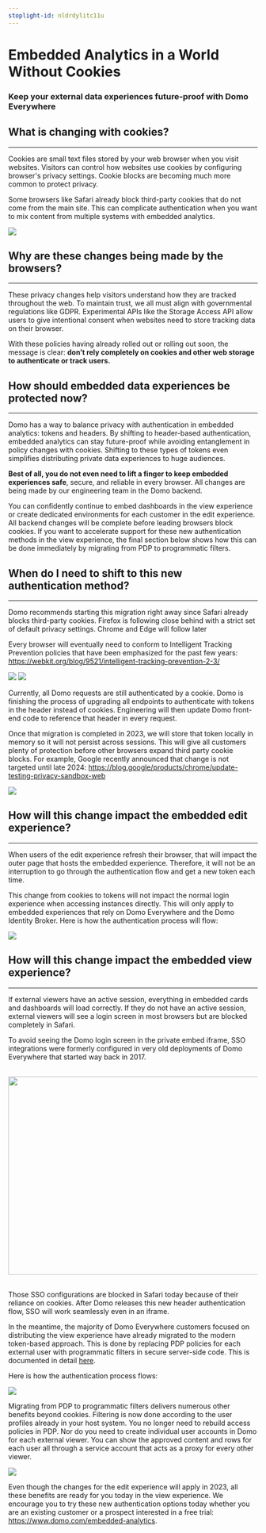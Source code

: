 ```yaml
---
stoplight-id: nldrdylitc11u
---
```


# Embedded Analytics in a World Without Cookies

<h3><strong>Keep your external data experiences future-proof with Domo Everywhere </strong></h3>

## What is changing with cookies? 
---
Cookies are small text files stored by your web browser when you visit websites. Visitors can control how websites use cookies by configuring browser's privacy settings. Cookie blocks are becoming much more common to protect privacy.  

Some browsers like Safari already block third-party cookies that do not come from the main site. This can complicate authentication when you want to mix content from multiple systems with embedded analytics.  

<img src="https://web-assets.domo.com/blog/wp-content/uploads/2022/08/EmbedwithoutCookies1.png" />

## Why are these changes being made by the browsers? 
---
These privacy changes help visitors understand how they are tracked throughout the web. To maintain trust, we all must align with governmental regulations like GDPR. Experimental APIs like the Storage Access API allow users to give intentional consent when websites need to store tracking data on their browser.  

With these policies having already rolled out or rolling out soon, the message is clear: <strong>don’t rely completely on cookies and other web storage to authenticate or track users. </strong>

## How should embedded data experiences be protected now? 
---
Domo has a way to balance privacy with authentication in embedded analytics: tokens and headers. By shifting to header-based authentication, embedded analytics can stay future-proof while avoiding entanglement in policy changes with cookies. Shifting to these types of tokens even simplifies distributing private data experiences to huge audiences.  

<strong>Best of all, you do not even need to lift a finger to keep embedded experiences safe</strong>, secure, and reliable in every browser. All changes are being made by our engineering team in the Domo backend. 

You can confidently continue to embed dashboards in the view experience or create dedicated environments for each customer in the edit experience. All backend changes will be complete before leading browsers block cookies. If you want to accelerate support for these new authentication methods in the view experience, the final section below shows how this can be done immediately by migrating from PDP to programmatic filters.


## When do I need to shift to this new authentication method? 
---
Domo recommends starting this migration right away since Safari already blocks third-party cookies. Firefox is following close behind with a strict set of default privacy settings. Chrome and Edge will follow later 

Every browser will eventually need to conform to Intelligent Tracking Prevention policies that have been emphasized for the past few years: <a href="https://webkit.org/blog/9521/intelligent-tracking-prevention-2-3/" rel="noopener" target="_blank">https://webkit.org/blog/9521/intelligent-tracking-prevention-2-3/ </a>

<img src="https://web-assets.domo.com/blog/wp-content/uploads/2022/08/EmbedwithoutCookies4.png" />

<img src="https://web-assets.domo.com/blog/wp-content/uploads/2022/08/EmbedwithoutCookies5.png" />

Currently, all Domo requests are still authenticated by a cookie. Domo is finishing the process of upgrading all endpoints to authenticate with tokens in the header instead of cookies. Engineering will then update Domo front-end code to reference that header in every request.  

Once that migration is completed in 2023, we will store that token locally in memory so it will not persist across sessions. This will give all customers plenty of protection before other browsers expand third party cookie blocks. For example, Google recently announced that change is not targeted until late 2024: <a href="https://blog.google/products/chrome/update-testing-privacy-sandbox-web" rel="noopener" target="_blank">https://blog.google/products/chrome/update-testing-privacy-sandbox-web  </a>

<img src="https://web-assets.domo.com/blog/wp-content/uploads/2022/08/NoCookiesEmbed4.png" />

## How will this change impact the embedded edit experience? 
---
When users of the edit experience refresh their browser, that will impact the outer page that hosts the embedded experience. Therefore, it will not be an interruption to go through the authentication flow and get a new token each time. 

This change from cookies to tokens will not impact the normal login experience when accessing instances directly. This will only apply to embedded experiences that rely on Domo Everywhere and the Domo Identity Broker. Here is how the authentication process will flow: 

<img src="https://web-assets.domo.com/blog/wp-content/uploads/2022/08/EmbedwithoutCookies6.png" />

## How will this change impact the embedded view experience? 
---
If external viewers have an active session, everything in embedded cards and dashboards will load correctly. If they do not have an active session, external viewers will see a login screen in most browsers but are blocked completely in Safari.  

To avoid seeing the Domo login screen in the private embed iframe, SSO integrations were formerly configured in very old deployments of Domo Everywhere that started way back in 2017.  

&nbsp;
<img src="https://web-assets.domo.com/blog/wp-content/uploads/2022/08/EmbedwithoutCookies7.png" width="1044" height="400" class="alignnone size-full" />
&nbsp;

Those SSO configurations are blocked in Safari today because of their reliance on cookies. After Domo releases this new header authentication flow, SSO will work seamlessly even in an iframe.  

In the meantime, the majority of Domo Everywhere customers focused on distributing the view experience have already migrated to the modern token-based approach. This is done by replacing PDP policies for each external user with programmatic filters in secure server-side code. This is documented in detail [here](1yafxad1u8azv-programmatic-filtering). 

Here is how the authentication process flows: 

<img src="https://web-assets.domo.com/blog/wp-content/uploads/2022/08/EmbedwithoutCookies8.png" />

Migrating from PDP to programmatic filters delivers numerous other benefits beyond cookies. Filtering is now done according to the user profiles already in your host system. You no longer need to rebuild access policies in PDP. Nor do you need to create individual user accounts in Domo for each external viewer. You can show the approved content and rows for each user all through a service account that acts as a proxy for every other viewer. 

<img src="https://web-assets.domo.com/blog/wp-content/uploads/2022/08/EmbedwithoutCookies2.png" />

Even though the changes for the edit experience will apply in 2023, all these benefits are ready for you today in the view experience. We encourage you to try these new authentication options today whether you are an existing customer or a prospect interested in a free trial:<a href="https://www.domo.com/embedded-analytics" rel="noopener" target="_blank"> https://www.domo.com/embedded-analytics</a>.